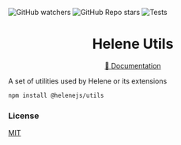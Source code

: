 ![GitHub watchers](https://img.shields.io/github/watchers/leonardoventurini/helene?style=social)
![GitHub Repo stars](https://img.shields.io/github/stars/leonardoventurini/helene?style=social)
![Tests](https://github.com/leonardoventurini/helene/actions/workflows/test.yml/badge.svg)

<div align="center">
  <h1>
    Helene Utils
  </h1>
  <p>
    <a href="https://helene.techster.tech" target="_blank">📘 Documentation</a>
  </p>
</div>

A set of utilities used by Helene or its extensions

```bash
npm install @helenejs/utils
```

### License

[MIT](LICENSE)
